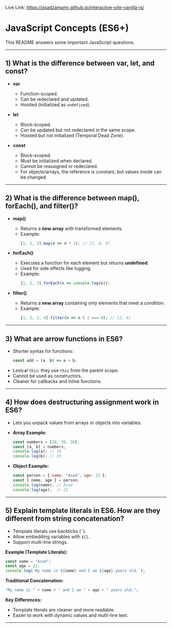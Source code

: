 Live Link: https://asadzamann.github.io/interactive-site-vanilla-js/
 
 # JavaScript Concepts (ES6+)

This README answers some important JavaScript questions.

---

## 1) What is the difference between var, let, and const?

- **var**
  - Function-scoped.
  - Can be redeclared and updated.
  - Hoisted (initialized as `undefined`).

- **let**
  - Block-scoped.
  - Can be updated but not redeclared in the same scope.
  - Hoisted but not initialized (Temporal Dead Zone).

- **const**
  - Block-scoped.
  - Must be initialized when declared.
  - Cannot be reassigned or redeclared.
  - For objects/arrays, the reference is constant, but values inside can be changed.

---

## 2) What is the difference between map(), forEach(), and filter()?

- **map()**
  - Returns a **new array** with transformed elements.
  - Example:  
    ```js
    [1, 2, 3].map(n => n * 2); // [2, 4, 6]
    ```

- **forEach()**
  - Executes a function for each element but returns **undefined**.
  - Used for side effects like logging.
  - Example:  
    ```js
    [1, 2, 3].forEach(n => console.log(n));
    ```

- **filter()**
  - Returns a **new array** containing only elements that meet a condition.
  - Example:  
    ```js
    [1, 2, 3, 4].filter(n => n % 2 === 0); // [2, 4]
    ```

---

## 3) What are arrow functions in ES6?

- Shorter syntax for functions:
  ```js
  const add = (a, b) => a + b;
  ```
- Lexical `this`: they use `this` from the parent scope.
- Cannot be used as constructors.
- Cleaner for callbacks and inline functions.

---

## 4) How does destructuring assignment work in ES6?

- Lets you unpack values from arrays or objects into variables.

- **Array Example:**
  ```js
  const numbers = [10, 20, 30];
  const [a, b] = numbers;
  console.log(a); // 10
  console.log(b); // 20
  ```

- **Object Example:**
  ```js
  const person = { name: "Asad", age: 22 };
  const { name, age } = person;
  console.log(name); // Asad
  console.log(age);  // 22
  ```

---

## 5) Explain template literals in ES6. How are they different from string concatenation?

- Template literals use backticks (`` ` ``).
- Allow embedding variables with `${}`.
- Support multi-line strings.

**Example (Template Literals):**
```js
const name = "Asad";
const age = 22;
console.log(`My name is ${name} and I am ${age} years old.`);
```

**Traditional Concatenation:**
```js
"My name is " + name + " and I am " + age + " years old.";
```

**Key Differences:**
- Template literals are cleaner and more readable.
- Easier to work with dynamic values and multi-line text.

---

